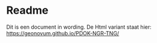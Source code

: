 # Readme

Dit is een document in wording.
De Html variant staat hier: https://geonovum.github.io/PDOK-NGR-TNG/
